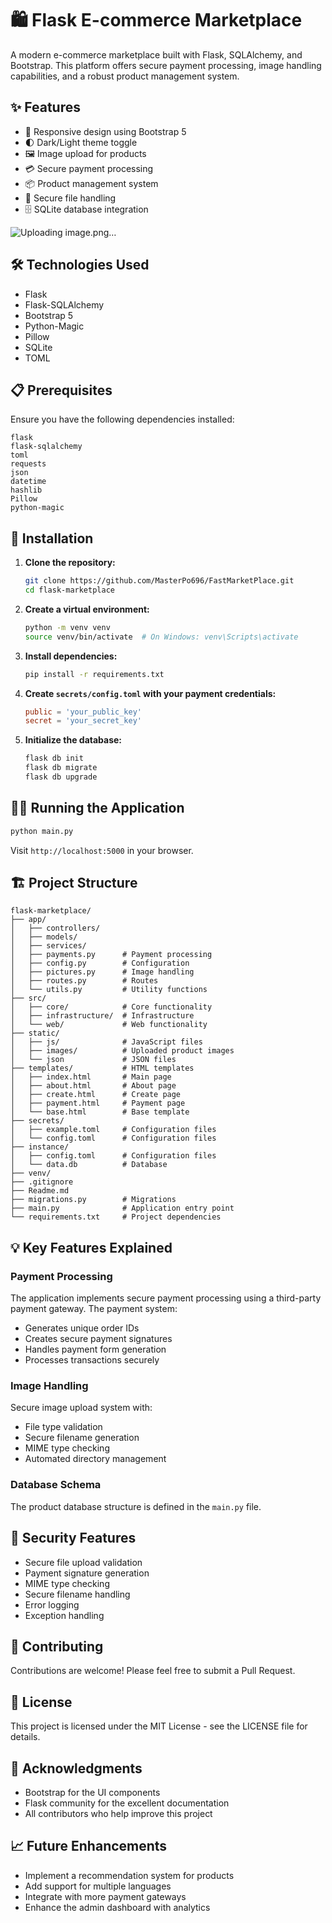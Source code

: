 # 🛍️ Flask E-commerce Marketplace

A modern e-commerce marketplace built with Flask, SQLAlchemy, and Bootstrap. This platform offers secure payment processing, image handling capabilities, and a robust product management system.

## ✨ Features

- 📱 Responsive design using Bootstrap 5
- 🌓 Dark/Light theme toggle
- 🖼️ Image upload for products
- 💳 Secure payment processing
- 📦 Product management system
- 🔐 Secure file handling
- 🗄️ SQLite database integration
  
![Uploading image.png…]()

## 🛠️ Technologies Used

- Flask
- Flask-SQLAlchemy
- Bootstrap 5
- Python-Magic
- Pillow
- SQLite
- TOML

## 📋 Prerequisites

Ensure you have the following dependencies installed:

```plaintext
flask
flask-sqlalchemy
toml
requests
json
datetime
hashlib
Pillow
python-magic
```

## 🚀 Installation

1. **Clone the repository:**

   ```bash
   git clone https://github.com/MasterPo696/FastMarketPlace.git
   cd flask-marketplace
   ```

2. **Create a virtual environment:**

   ```bash
   python -m venv venv
   source venv/bin/activate  # On Windows: venv\Scripts\activate
   ```

3. **Install dependencies:**

   ```bash
   pip install -r requirements.txt
   ```

4. **Create `secrets/config.toml` with your payment credentials:**

   ```toml
   public = 'your_public_key'
   secret = 'your_secret_key'
   ```

5. **Initialize the database:**

   ```bash
   flask db init
   flask db migrate
   flask db upgrade
   ```

## 🏃‍♂️ Running the Application

```bash
python main.py
```

Visit `http://localhost:5000` in your browser.

## 🏗️ Project Structure

```
flask-marketplace/
├── app/
│   ├── controllers/
│   ├── models/
│   ├── services/
│   ├── payments.py      # Payment processing
│   ├── config.py        # Configuration
│   ├── pictures.py      # Image handling
│   ├── routes.py        # Routes
│   └── utils.py         # Utility functions
├── src/
│   ├── core/            # Core functionality   
│   ├── infrastructure/  # Infrastructure
│   └── web/             # Web functionality
├── static/
│   ├── js/              # JavaScript files
│   ├── images/          # Uploaded product images
│   └── json             # JSON files
├── templates/           # HTML templates
│   ├── index.html       # Main page
│   ├── about.html       # About page
│   ├── create.html      # Create page
│   ├── payment.html     # Payment page
│   └── base.html        # Base template
├── secrets/
│   ├── example.toml     # Configuration files
│   └── config.toml      # Configuration files
├── instance/
│   ├── config.toml      # Configuration files
│   └── data.db          # Database
├── venv/
├── .gitignore
├── Readme.md
├── migrations.py        # Migrations
├── main.py              # Application entry point
└── requirements.txt     # Project dependencies
```

## 💡 Key Features Explained

### Payment Processing

The application implements secure payment processing using a third-party payment gateway. The payment system:
- Generates unique order IDs
- Creates secure payment signatures
- Handles payment form generation
- Processes transactions securely

### Image Handling

Secure image upload system with:
- File type validation
- Secure filename generation
- MIME type checking
- Automated directory management

### Database Schema

The product database structure is defined in the `main.py` file.

## 🔐 Security Features

- Secure file upload validation
- Payment signature generation
- MIME type checking
- Secure filename handling
- Error logging
- Exception handling

## 🤝 Contributing

Contributions are welcome! Please feel free to submit a Pull Request.

## 📄 License

This project is licensed under the MIT License - see the LICENSE file for details.

## 🙏 Acknowledgments

- Bootstrap for the UI components
- Flask community for the excellent documentation
- All contributors who help improve this project

## 📈 Future Enhancements

- Implement a recommendation system for products
- Add support for multiple languages
- Integrate with more payment gateways
- Enhance the admin dashboard with analytics
